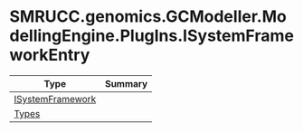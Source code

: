 ﻿
# SMRUCC.genomics.GCModeller.ModellingEngine.PlugIns.ISystemFrameworkEntry

|Type|Summary|
|----|-------|
|[ISystemFramework](./ISystemFramework.md)||
|[Types](./Types.md)||


